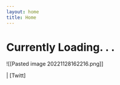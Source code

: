 ```yaml
---
layout: home
title: Home
---
```

# Currently Loading. . .

![[Pasted image 20221128162216.png]]

| [Twitt]
